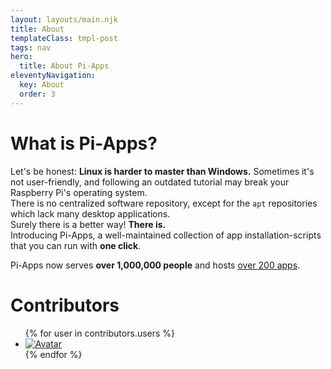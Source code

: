 ```yaml
---
layout: layouts/main.njk
title: About
templateClass: tmpl-post
tags: nav
hero:
  title: About Pi-Apps
eleventyNavigation:
  key: About
  order: 3
---
```

<div class="content">

# What is Pi-Apps?

Let's be honest: **Linux is harder to master than Windows.** Sometimes it's not user-friendly, and following an outdated tutorial may break your Raspberry Pi's operating system.  
There is no centralized software repository, except for the `apt` repositories which lack many desktop applications.  
Surely there is a better way! **There is.**  
Introducing Pi-Apps, a well-maintained collection of app installation-scripts that you can run with **one click**.

Pi-Apps now serves **over 1,000,000 people** and hosts [over 200 apps](/wiki/getting-started/apps-list/).

</div>
<div class="infobox top">

# Contributors

<ul class="user-list">
  {% for user in contributors.users %}
  <li class="user-info user-contrib">
    <a href="{{user[1]}}">
      <img src="{{user[0]}}" alt="Avatar">
    </a>
  </li>
  {% endfor %}
</ul>
</div>
